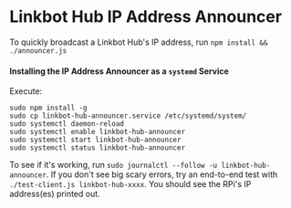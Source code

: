 # Linkbot Hub IP Address Announcer

To quickly broadcast a Linkbot Hub's IP address, run `npm install && ./announcer.js`

#### Installing the IP Address Announcer as a `systemd` Service

Execute:

```
sudo npm install -g
sudo cp linkbot-hub-announcer.service /etc/systemd/system/
sudo systemctl daemon-reload
sudo systemctl enable linkbot-hub-announcer
sudo systemctl start linkbot-hub-announcer
sudo systemctl status linkbot-hub-announcer
```

To see if it's working, run `sudo journalctl --follow -u linkbot-hub-announcer`. If you don't see
big scary errors, try an end-to-end test with `./test-client.js linkbot-hub-xxxx`. You should see
the RPi's IP address(es) printed out.
